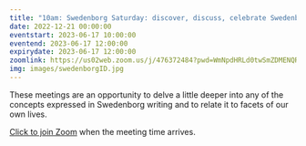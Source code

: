 ```yaml
---
title: "10am: Swedenborg Saturday: discover, discuss, celebrate Swedenborg's life and writings"
date: 2022-12-21 00:00:00
eventstart: 2023-06-17 10:00:00
eventend: 2023-06-17 12:00:00
expirydate: 2023-06-17 12:00:00
zoomlink: https://us02web.zoom.us/j/476372484?pwd=WmNpdHRLd0twSmZDMENQRit3aE8zZz09
img: images/swedenborgID.jpg
---
```


These meetings are an opportunity to delve a little deeper into any of the concepts expressed in Swedenborg writing and to relate it to facets of our own lives.

[Click to join Zoom](https://us02web.zoom.us/j/476372484?pwd=WmNpdHRLd0twSmZDMENQRit3aE8zZz09) when the meeting time arrives.